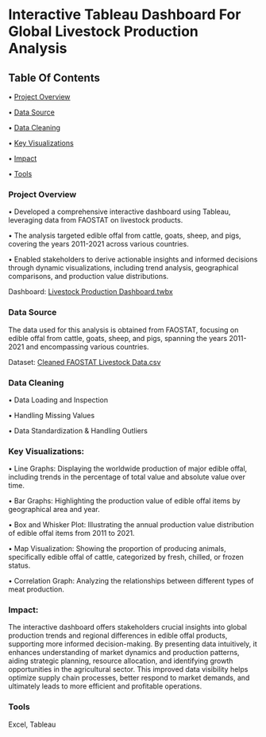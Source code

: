# Interactive Tableau Dashboard For Global Livestock Production Analysis

## Table Of Contents
•	[Project Overview](#project-overview)

•	[Data Source](#data-source)

•	[Data Cleaning](#data-cleaning)

•	[Key Visualizations](#key-visualizations)

•	[Impact](#impact)

•	[Tools](#tools)


### Project Overview
•	Developed a comprehensive interactive dashboard using Tableau, leveraging data from FAOSTAT on livestock products.

•	The analysis targeted edible offal from cattle, goats, sheep, and pigs, covering the years 2011-2021 across various countries.

•	Enabled stakeholders to derive actionable insights and informed decisions through dynamic visualizations, including trend analysis, geographical comparisons, and production value distributions.

Dashboard: [Livestock Production Dashboard.twbx](https://github.com/akhila006-code/Tableau-Visualizations/blob/main/Livestock%20Production%20Dashboard.twbx)

### Data Source
The data used for this analysis is obtained from FAOSTAT, focusing on edible offal from cattle, goats, sheep, and pigs, spanning the years 2011-2021 and encompassing various countries.

Dataset: [Cleaned FAOSTAT Livestock Data.csv](https://github.com/akhila006-code/Tableau-Visualizations/blob/main/Cleaned%20FAOSTAT%20Livestock%20Data.csv)


### Data Cleaning
•	Data Loading and Inspection

•	Handling Missing Values

•	Data Standardization & Handling Outliers


### Key Visualizations:
•	Line Graphs: Displaying the worldwide production of major edible offal, including trends in the percentage of total value and absolute value over time.

•	Bar Graphs: Highlighting the production value of edible offal items by geographical area and year.

•	Box and Whisker Plot: Illustrating the annual production value distribution of edible offal items from 2011 to 2021.

•	Map Visualization: Showing the proportion of producing animals, specifically edible offal of cattle, categorized by fresh, chilled, or frozen status.

•	Correlation Graph: Analyzing the relationships between different types of meat production.

### Impact:
The interactive dashboard offers stakeholders crucial insights into global production trends and regional differences in edible offal products, supporting more informed decision-making. By presenting data intuitively, it enhances understanding of market dynamics and production patterns, aiding strategic planning, resource allocation, and identifying growth opportunities in the agricultural sector. This improved data visibility helps optimize supply chain processes, better respond to market demands, and ultimately leads to more efficient and profitable operations.


### Tools
Excel, Tableau
